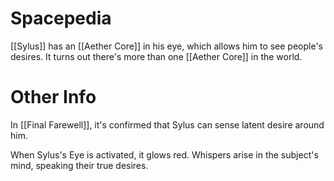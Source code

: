 # Spacepedia
[[Sylus]] has an [[Aether Core]] in his eye, which allows him to see people's desires.
It turns out there's more than one [[Aether Core]] in the world.

# Other Info

In [[Final Farewell]], it's confirmed that Sylus can sense latent desire around him.

When Sylus's Eye is activated, it glows red. Whispers arise in the subject's mind, speaking their true desires.